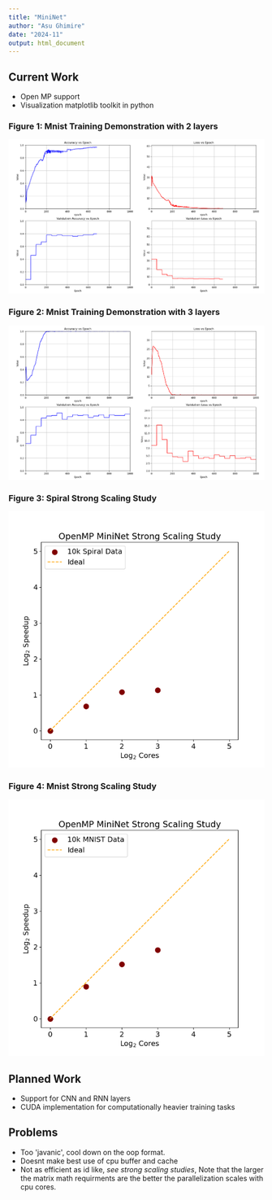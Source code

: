 ```yaml
---
title: "MiniNet"
author: "Asu Ghimire"
date: "2024-11"
output: html_document
---
```

## Current Work  
- Open MP support
- Visualization matplotlib toolkit in python

### Figure 1: Mnist Training Demonstration with 2 layers
![Mnist Demonstration_2](results/demonstrations/mnist_2_layer_dem.png)

### Figure 2: Mnist Training Demonstration with 3 layers
![Mnist Demonstration_3](results/demonstrations/mnist_3_layer_dem.png)

### Figure 3: Spiral Strong Scaling Study
![Strong Scaling, Small NN](results/demonstrations/strong_scaling_plot_2.png)

### Figure 4: Mnist Strong Scaling Study
![Strong Scaling, Larger NN](results/demonstrations/strong_scaling_plot_Mnist1.png)

## Planned Work
- Support for CNN and RNN layers
- CUDA implementation for computationally heavier training tasks

## Problems
- Too 'javanic', cool down on the oop format.
- Doesnt make best use of cpu buffer and cache
- Not as efficient as id like, *see strong scaling studies*, Note that the larger the matrix math requirments are the better the parallelization scales with cpu cores.

